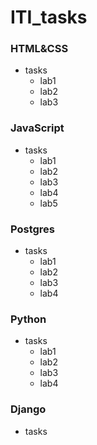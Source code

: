 # ITI_tasks

### HTML&CSS
- tasks
    - lab1
    - lab2
    - lab3 

### JavaScript 
- tasks
    - lab1
    - lab2
    - lab3
    - lab4
    - lab5

### Postgres
- tasks
    - lab1
    - lab2
    - lab3
    - lab4

### Python
- tasks
    - lab1
    - lab2
    - lab3
    - lab4

### Django

- tasks

        

    

